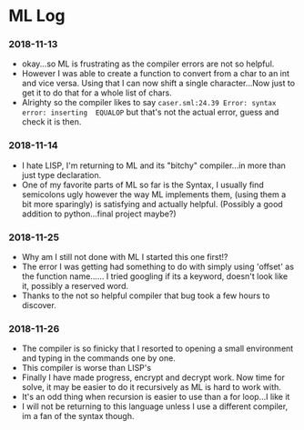 # ML Log

### 2018-11-13 

* okay...so ML is frustrating as the compiler errors are not so helpful. 
* However I was able to create a function to convert from a char to an int and vice versa. Using that I can now shift a single character...Now just to get it to do that for a whole list of chars.
* Alrighty so the compiler likes to say `caser.sml:24.39 Error: syntax error: inserting  EQUALOP` but that's not the actual error, guess and check it is then.

### 2018-11-14

* I hate LISP, I'm returning to ML and its "bitchy" compiler...in more than just type declaration.
* One of my favorite parts of ML so far is the Syntax, I usually find semicolons ugly however the way ML implements them, (using them a bit more sparingly) is satisfying and actually helpful. (Possibly a good addition to python...final project maybe?)

### 2018-11-25

* Why am I still not done with ML I started this one first!?
* The error I was getting had something to do with simply using 'offset' as the function name...... I tried googling if its a keyword, doesn't look like it, possibly a reserved word.
* Thanks to the not so helpful compiler that bug took a few hours to discover.

### 2018-11-26

* The compiler is so finicky that I resorted to opening a small environment and typing in the commands one by one. 
* This compiler is worse than LISP's
* Finally I have made progress, encrypt and decrypt work. Now time for solve, it may be easier to do it recursively as ML is hard to work with.
* It's an odd thing when recursion is easier to use than a for loop...I like it
* I will not be returning to this language unless I use a different compiler, im a fan of the syntax though.